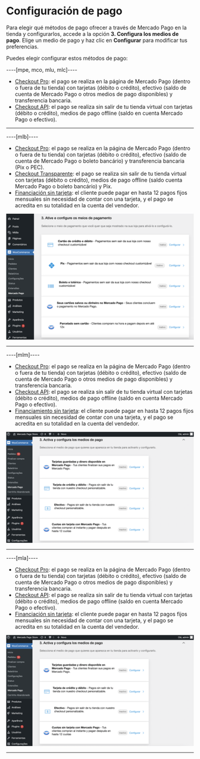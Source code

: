 # Configuración de pago

Para elegir qué métodos de pago ofrecer a través de Mercado Pago en la tienda y configurarlos, accede a la opción **3. Configura los medios de pago**. Elige un medio de pago y haz clic en **Configurar** para modificar tus preferencias.

Puedes elegir configurar estos métodos de pago:

----[mpe, mco, mlu, mlc]----
* [Checkout Pro](/developers/es/docs/woocommerce/payments-configuration/checkout-pro): el pago se realiza en la página de Mercado Pago (dentro o fuera de tu tienda) con tarjetas (débito o crédito), efectivo (saldo de cuenta de Mercado Pago o otros medios de pago disponibles) y transferencia bancaria.
* [Checkout API](/developers/es/docs/woocommerce/payments-configuration/checkout-api): el pago se realiza sin salir de tu tienda virtual con tarjetas (débito o crédito), medios de pago offline (saldo en cuenta Mercado Pago o efectivo).

------------
----[mlb]---- 
* [Checkout Pro](/developers/es/docs/woocommerce/payments-configuration/checkout-pro): el pago se realiza en la página de Mercado Pago (dentro o fuera de tu tienda) con tarjetas (débito o crédito), efectivo (saldo de cuenta de Mercado Pago o boleto bancário) y transferencia bancaria (Pix o PEC).
* [Checkout Transparente](/developers/es/docs/woocommerce/payments-configuration/checkout-api): el pago se realiza sin salir de tu tienda virtual con tarjetas (débito o crédito), medios de pago offline (saldo cuenta Mercado Pago o boleto bancário) y Pix.
* [Financiación sin tarjeta](/developers/es/docs/woocommerce/payments-configuration/mercado-credito): el cliente puede pagar en hasta 12 pagos fijos mensuales sin necesidad de contar con una tarjeta, y el pago se acredita en su totalidad en la cuenta del vendedor.

![Payments methods](/images/woocomerce/active-and-configure-pt-br.png)

------------
----[mlm]----
* [Checkout Pro](/developers/es/docs/woocommerce/payments-configuration/checkout-pro): el pago se realiza en la página de Mercado Pago (dentro o fuera de tu tienda) con tarjetas (débito o crédito), efectivo (saldo de cuenta de Mercado Pago o otros medios de pago disponibles) y transferencia bancaria.
* [Checkout API](/developers/es/docs/woocommerce/payments-configuration/checkout-api): el pago se realiza sin salir de tu tienda virtual con tarjetas (débito o crédito), medios de pago offline (saldo en cuenta Mercado Pago o efectivo).
* [Financiamiento sin tarjeta](/developers/es/docs/woocommerce/payments-configuration/mercado-credito): el cliente puede pagar en hasta 12 pagos fijos mensuales sin necesidad de contar con una tarjeta, y el pago se acredita en su totalidad en la cuenta del vendedor.

![Payments methods](/images/woocomerce/cho-pro-active-configure-es.png)

------------
----[mla]----
* [Checkout Pro](/developers/es/docs/woocommerce/payments-configuration/checkout-pro): el pago se realiza en la página de Mercado Pago (dentro o fuera de tu tienda) con tarjetas (débito o crédito), efectivo (saldo de cuenta de Mercado Pago o otros medios de pago disponibles) y transferencia bancaria.
* [Checkout API](/developers/es/docs/woocommerce/payments-configuration/checkout-api): el pago se realiza sin salir de tu tienda virtual con tarjetas (débito o crédito), medios de pago offline (saldo en cuenta Mercado Pago o efectivo).
* [Financiación sin tarjeta](/developers/es/docs/woocommerce/payments-configuration/mercado-credito): el cliente puede pagar en hasta 12 pagos fijos mensuales sin necesidad de contar con una tarjeta, y el pago se acredita en su totalidad en la cuenta del vendedor.

![Payments methods](/images/woocomerce/cho-pro-active-configure-es.png)

------------